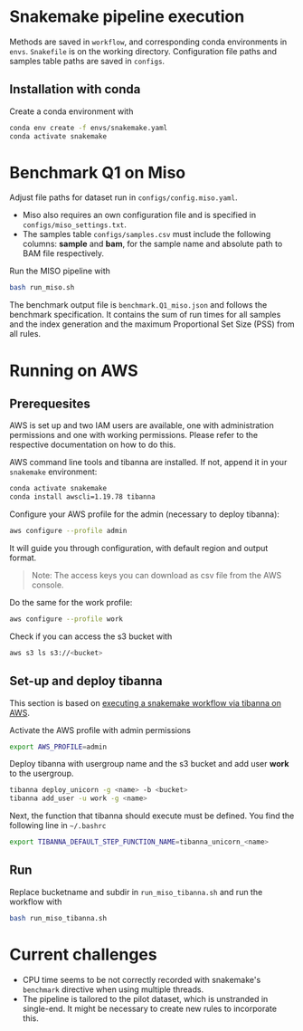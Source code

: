 # Snakemake pipeline execution

Methods are saved in `workflow`, and corresponding conda environments in `envs`. `Snakefile` is on the working directory.
Configuration file paths and samples table paths are saved in `configs`. 

## Installation with conda

Create a conda environment with

``` bash
conda env create -f envs/snakemake.yaml
conda activate snakemake
```

# Benchmark Q1 on Miso

Adjust file paths for dataset run in `configs/config.miso.yaml`. 
* Miso also requires an own configuration file and is specified in `configs/miso_settings.txt`.
* The samples table `configs/samples.csv` must include the following columns: **sample** and **bam**, for the sample name and absolute path to BAM file respectively. 

Run the MISO pipeline with

``` bash
bash run_miso.sh
```

The benchmark output file is `benchmark.Q1_miso.json` and follows the benchmark specification. 
It contains the sum of run times for all samples and the index generation and the maximum Proportional Set Size (PSS) from all rules.

# Running on AWS

## Prerequesites

AWS is set up and two IAM users are available, one with administration permissions and one with working permissions. Please refer to the respective documentation on how to do this.

AWS command line tools and tibanna are installed. If not, append it in your `snakemake` environment:

``` bash
conda activate snakemake
conda install awscli=1.19.78 tibanna
```

Configure your AWS profile for the admin (necessary to deploy tibanna):

``` bash
aws configure --profile admin
```

It will guide you through configuration, with default region and output format. 
> Note: The access keys you can download as csv file from the AWS console.

Do the same for the work profile:

``` bash
aws configure --profile work
```

Check if you can access the s3 bucket with

``` bash
aws s3 ls s3://<bucket>
```

## Set-up and deploy tibanna

This section is based on [executing a snakemake workflow via tibanna on AWS](https://snakemake.readthedocs.io/en/stable/executing/cloud.html?#executing-a-snakemake-workflow-via-tibanna-on-amazon-web-services).

Activate the AWS profile with admin permissions

``` bash
export AWS_PROFILE=admin
```

Deploy tibanna with usergroup name and the s3 bucket and add user **work** to the usergroup.

``` bash
tibanna deploy_unicorn -g <name> -b <bucket>
tibanna add_user -u work -g <name>
```

Next, the function that tibanna should execute must be defined. You find the following line in `~/.bashrc`

``` bash
export TIBANNA_DEFAULT_STEP_FUNCTION_NAME=tibanna_unicorn_<name>
```

## Run

Replace bucketname and subdir in `run_miso_tibanna.sh` and run the workflow with

``` bash
bash run_miso_tibanna.sh
```

# Current challenges

* CPU time seems to be not correctly recorded with snakemake's `benchmark` directive when using multiple threads. 
* The pipeline is tailored to the pilot dataset, which is unstranded in single-end. It might be necessary to create new rules to incorporate this.